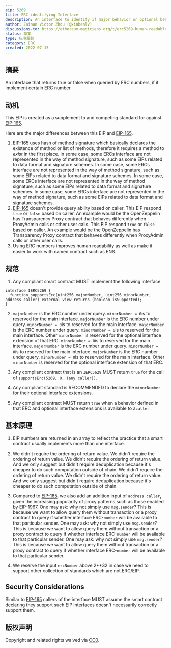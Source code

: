 ```yaml
---
eip: 5269
title: ERC-identifying Interface
description: An interface to identify if major behavior or optional behavior specified in an ERC is supported for a given caller.
author: Zainan Victor Zhou (@xinbenlv)
discussions-to: https://ethereum-magicians.org/t/erc5269-human-readable-interface-detection/9957
status: 草案
type: 标准跟踪
category: ERC
created: 2022-07-15
---
```


## 摘要
An interface that returns true or false when queried by ERC numbers, if it implement certain ERC number.

## 动机

This EIP is created as a supplement to and competing standard for against [EIP-165](./eip-165.md).

Here are the major differences between this EIP and [EIP-165](./eip-165.md).

1. [EIP-165](./eip-165.md) uses hash of method signature which basically declares the existence of method or list of methods, therefore it requires a method to *exist* in the first place. In some case, some ERCs interface are not represented in the way of method signature, such as some EIPs related to data format and signature schemes. In some case, some ERCs interface are not represented in the way of method signature, such as some EIPs related to data format and signature schemes. In some case, some ERCs interface are not represented in the way of method signature, such as some EIPs related to data format and signature schemes. In some case, some ERCs interface are not represented in the way of method signature, such as some EIPs related to data format and signature schemes.
2. [EIP-165](./eip-165.md) doesn't provide query ability based on caller. This EIP respond `true` or `false` based on caller. An example would be the OpenZeppelin has Transparency Proxy contract that behaves differently when ProxyAdmin calls or other user calls. This EIP respond `true` or `false` based on caller. An example would be the OpenZeppelin has Transparency Proxy contract that behaves differently when ProxyAdmin calls or other user calls.
3. Using ERC numbers improves human readability as well as make it easier to work with named contract such as ENS.

## 规范

1. Any compliant smart contract MUST implement the following interface

```solidity
interface IERC5269 {
  function supportsErc(uint256 majorNumber, uint256 minorNumber, address caller) external view returns (boolean isSupported);
}
```

2. `majorNumber` is the ERC number under query. `minorNumber = 0`is to reserved for the main interface. `majorNumber` is the ERC number under query. `minorNumber = 0`is to reserved for the main interface. `majorNumber` is the ERC number under query. `minorNumber = 0`is to reserved for the main interface. Other `minorNumber` is reserved for the optional interface extension of that ERC. `minorNumber = 0`is to reserved for the main interface. `majorNumber` is the ERC number under query. `minorNumber = 0`is to reserved for the main interface. `majorNumber` is the ERC number under query. `minorNumber = 0`is to reserved for the main interface. Other `minorNumber` is reserved for the optional interface extension of that ERC.

3. Any compliant contract that is an `IERC5629` MUST return `true` for the call of `supportsErc(5269, 0, (any caller))`.

4. Any compliant standard is RECOMMENDED to declare the `minorNumber` for their optional interface extensions.

5. Any compliant contract MUST return `true` when a behavior defined in that ERC and optional interface extensions is available to a`caller`.

## 基本原理

1. EIP numbers are returned in an array to reflect the practice that a smart contract usually implements more than one interface.

2. We didn't require the ordering of return value. We didn't require the ordering of return value. We didn't require the ordering of return value. And we only suggest but didn't require deduplication because it's cheaper to do such computation outside of chain. We didn't require the ordering of return value. We didn't require the ordering of return value. And we only suggest but didn't require deduplication because it's cheaper to do such computation outside of chain.

3. Compared to [EIP-165](./eip-165.md), we also add an addition input of `address caller`, given the increasing popularity of proxy patterns such as those enabled by [EIP-1967](./eip-1967.md). One may ask: why not simply use `msg.sender`? This is because we want to allow query them without transaction or a proxy contract to query if whether interface ERC-`number` will be available to that particular sender. One may ask: why not simply use `msg.sender`? This is because we want to allow query them without transaction or a proxy contract to query if whether interface ERC-`number` will be available to that particular sender. One may ask: why not simply use `msg.sender`? This is because we want to allow query them without transaction or a proxy contract to query if whether interface ERC-`number` will be available to that particular sender.

4. We reserve the input `ercNumber` above 2**32 in case we need to support other collection of standards which are not ERC/EIP.

## Security Considerations
Similar to [EIP-165](./eip-165.md) callers of the interface MUST assume the smart contract declaring they support such EIP interfaces doesn't necessarily correctly support them.

## 版权声明
Copyright and related rights waived via [CC0](../LICENSE.md).

